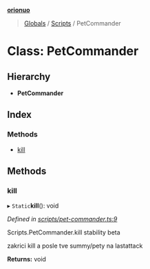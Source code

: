 **[orionuo](../README.md)**

> [Globals](../globals.md) / [Scripts](../modules/scripts.md) / PetCommander

# Class: PetCommander

## Hierarchy

* **PetCommander**

## Index

### Methods

* [kill](scripts.petcommander.md#kill)

## Methods

### kill

▸ `Static`**kill**(): void

*Defined in [scripts/pet-commander.ts:9](https://github.com/msviha/orionuo/blob/f416b2b/src/scripts/pet-commander.ts#L9)*

Scripts.PetCommander.kill
stability beta

zakrici kill a posle tve summy/pety na lastattack

**Returns:** void
